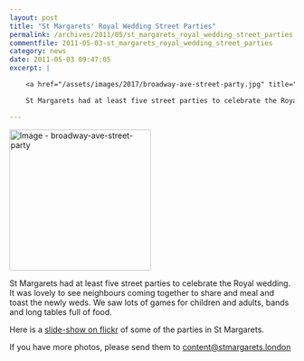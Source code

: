 ```yaml
---
layout: post
title: "St Margarets' Royal Wedding Street Parties"
permalink: /archives/2011/05/st_margarets_royal_wedding_street_parties.html
commentfile: 2011-05-03-st_margarets_royal_wedding_street_parties
category: news
date: 2011-05-03 09:47:05
excerpt: |

    <a href="/assets/images/2017/broadway-ave-street-party.jpg" title="Click for a larger image"><img src="/assets/images/2017/broadway-ave-street-party-thumb.jpg" width="150" alt="Image - broadway-ave-street-party"  class="photo right"/></a>

    St Margarets had at least five street parties to celebrate the Royal wedding.  It was lovely to see neighbours coming together to share and meal and toast the newly weds.  We saw lots of games for children and adults, bands and long tables full of food.

---
```


<a href="/assets/images/2017/broadway-ave-street-party.jpg" title="Click for a larger image"><img src="/assets/images/2017/broadway-ave-street-party-thumb.jpg" width="250" alt="Image - broadway-ave-street-party"  class="photo right"/></a>

St Margarets had at least five street parties to celebrate the Royal wedding. It was lovely to see neighbours coming together to share and meal and toast the newly weds. We saw lots of games for children and adults, bands and long tables full of food.

Here is a [slide-show on flickr](http://www.flickr.com/photos/mahnke/sets/72157626489325165/show/) of some of the parties in St Margarets.

If you have more photos, please send them to <content@stmargarets.london>
